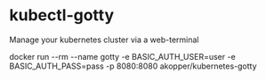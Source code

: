 # kubectl-gotty
Manage your kubernetes cluster via a web-terminal

docker run --rm --name gotty -e BASIC_AUTH_USER=user -e BASIC_AUTH_PASS=pass -p 8080:8080 akopper/kubernetes-gotty
